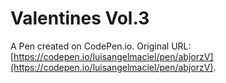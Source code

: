 # Valentines Vol.3

A Pen created on CodePen.io. Original URL: [https://codepen.io/luisangelmaciel/pen/abjorzV](https://codepen.io/luisangelmaciel/pen/abjorzV).

